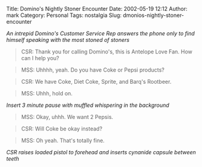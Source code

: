 Title: Domino's Nightly Stoner Encounter
Date: 2002-05-19 12:12
Author: mark
Category: Personal
Tags: nostalgia
Slug: dmonios-nightly-stoner-encounter

_An intrepid Domino's Customer Service Rep answers the phone only to find himself speaking with the most stoned of stoners_

> CSR: Thank you for calling Domino's, this is Antelope Love Fan. How can I help you?

> MSS: Uhhhh, yeah. Do you have Coke or Pepsi products?

> CSR: We have Coke, Diet Coke, Sprite, and Barq's Rootbeer.

> MSS: Uhhh, hold on.

_Insert 3 minute pause with muffled whispering in the background_

> MSS: Okay, uhhh. We want 2 Pepsis.

> CSR: Will Coke be okay instead?

>MSS: Oh yeah. That's totally fine.

_CSR raises loaded pistol to forehead and inserts cynanide capsule between teeth_
